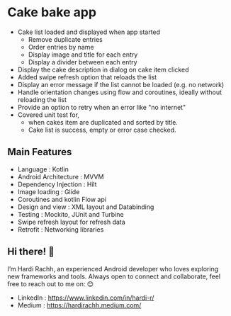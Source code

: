 # Cake bake app
- Cake list loaded and displayed when app started
    - Remove duplicate entries
    - Order entries by name
    - Display image and title for each entry
    - Display a divider between each entry
- Display the cake description in dialog on cake item clicked
- Added swipe refresh option that reloads the list
- Display an error message if the list cannot be loaded (e.g. no network)
- Handle orientation changes using flow and coroutines, ideally without reloading the list
- Provide an option to retry when an error like "no internet"
- Covered unit test for,
    - when cakes item are duplicated and sorted by title.
    - Cake list is success, empty or error case checked.

## Main Features 
- Language : Kotlin
- Android Architecture : MVVM
- Dependency Injection : Hilt
- Image loading : Glide
- Coroutines and kotlin Flow api
- Design and view : XML layout and Databinding
- Testing :  Mockito, JUnit and Turbine
- Swipe refresh layout for refresh data
- Retrofit : Networking libraries

###

## Hi there! 👋
I’m Hardi Rachh, an experienced Android developer who loves exploring new frameworks and tools.
Always open to connect and collaborate, feel free to reach out to me on: 😊

- LinkedIn : https://www.linkedin.com/in/hardi-r/
- Medium : https://hardirachh.medium.com/

  
